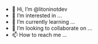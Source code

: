 - 👋 Hi, I’m @litoninotdev
- 👀 I’m interested in ...
- 🌱 I’m currently learning ...
- 💞️ I’m looking to collaborate on ...
- 📫 How to reach me ...

<!---
litoninotdev/litoninotdev is a ✨ special ✨ repository because its `README.md` (this file) appears on your GitHub profile.
You can click the Preview link to take a look at your changes.
--->
